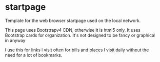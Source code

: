 # startpage
Template for the web browser startpage used on the local network.

This page uses Bootstrapv4 CDN, otherwise it is html5 only. It uses Bootstrap cards for organization. It's not designed to be fancy or graphical in anyway

I use this for links I visit often for bills and places I visit daily without the need for a lot of bookmarks.
